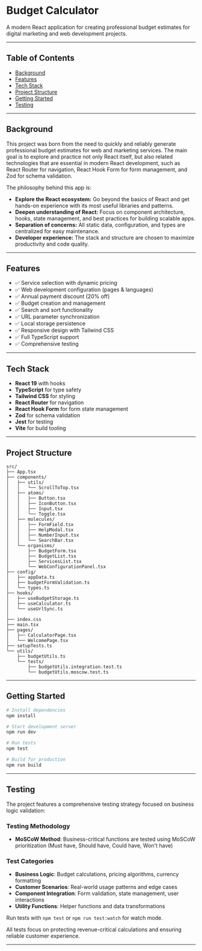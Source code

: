 # Budget Calculator

A modern React application for creating professional budget estimates for digital marketing and web development projects.

---

## Table of Contents

- [Background](#background)
- [Features](#features)
- [Tech Stack](#tech-stack)
- [Project Structure](#project-structure)
- [Getting Started](#getting-started)
- [Testing](#testing)

---

## Background

This project was born from the need to quickly and reliably generate professional budget estimates for web and marketing services. The main goal is to explore and practice not only React itself, but also related technologies that are essential in modern React development, such as React Router for navigation, React Hook Form for form management, and Zod for schema validation.

The philosophy behind this app is:

- **Explore the React ecosystem:** Go beyond the basics of React and get hands-on experience with its most useful libraries and patterns.
- **Deepen understanding of React:** Focus on component architecture, hooks, state management, and best practices for building scalable apps.
- **Separation of concerns:** All static data, configuration, and types are centralized for easy maintenance.
- **Developer experience:** The stack and structure are chosen to maximize productivity and code quality.

---

## Features

- ✅ Service selection with dynamic pricing
- ✅ Web development configuration (pages & languages)
- ✅ Annual payment discount (20% off)
- ✅ Budget creation and management
- ✅ Search and sort functionality
- ✅ URL parameter synchronization
- ✅ Local storage persistence
- ✅ Responsive design with Tailwind CSS
- ✅ Full TypeScript support
- ✅ Comprehensive testing

---

## Tech Stack

- **React 19** with hooks
- **TypeScript** for type safety
- **Tailwind CSS** for styling
- **React Router** for navigation
- **React Hook Form** for form state management
- **Zod** for schema validation
- **Jest** for testing
- **Vite** for build tooling

---

## Project Structure

```
src/
├── App.tsx
├── components/
│   ├── utils/
│   │   └── ScrollToTop.tsx
│   ├── atoms/
│   │   ├── Button.tsx
│   │   ├── IconButton.tsx
│   │   ├── Input.tsx
│   │   └── Toggle.tsx
│   ├── molecules/
│   │   ├── FormField.tsx
│   │   ├── HelpModal.tsx
│   │   ├── NumberInput.tsx
│   │   └── SearchBar.tsx
│   └── organisms/
│       ├── BudgetForm.tsx
│       ├── BudgetList.tsx
│       ├── ServicesList.tsx
│       └── WebConfigurationPanel.tsx
├── config/
│   ├── appData.ts
│   ├── budgetFormValidation.ts
│   └── types.ts
├── hooks/
│   ├── useBudgetStorage.ts
│   ├── useCalculator.ts
│   └── useUrlSync.ts
│
├── index.css
├── main.tsx
├── pages/
│   ├── CalculatorPage.tsx
│   └── WelcomePage.tsx
├── setupTests.ts
└── utils/
    ├── budgetUtils.ts
    └── tests/
        ├── budgetUtils.integration.test.ts
        └── budgetUtils.moscow.test.ts
```

---

## Getting Started

```bash
# Install dependencies
npm install

# Start development server
npm run dev

# Run tests
npm test

# Build for production
npm run build
```

---

## Testing

The project features a comprehensive testing strategy focused on business logic validation:

### Testing Methodology
- **MoSCoW Method**: Business-critical functions are tested using MoSCoW prioritization (Must have, Should have, Could have, Won't have)

### Test Categories
- **Business Logic**: Budget calculations, pricing algorithms, currency formatting
- **Customer Scenarios**: Real-world usage patterns and edge cases
- **Component Integration**: Form validation, state management, user interactions
- **Utility Functions**: Helper functions and data transformations

Run tests with `npm test` or `npm run test:watch` for watch mode.

All tests focus on protecting revenue-critical calculations and ensuring reliable customer experience.

---
